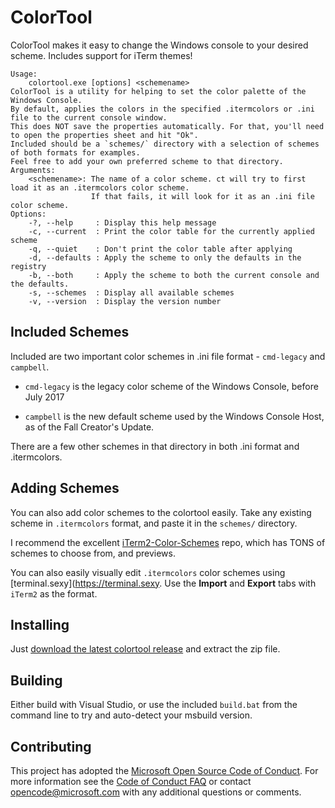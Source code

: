 # ColorTool 

ColorTool makes it easy to change the Windows console to your desired scheme. Includes support for iTerm themes!

```
Usage:
    colortool.exe [options] <schemename>
ColorTool is a utility for helping to set the color palette of the Windows Console.
By default, applies the colors in the specified .itermcolors or .ini file to the current console window.
This does NOT save the properties automatically. For that, you'll need to open the properties sheet and hit "Ok".
Included should be a `schemes/` directory with a selection of schemes of both formats for examples.
Feel free to add your own preferred scheme to that directory.
Arguments:
    <schemename>: The name of a color scheme. ct will try to first load it as an .itermcolors color scheme.
                  If that fails, it will look for it as an .ini file color scheme.
Options:
    -?, --help     : Display this help message
    -c, --current  : Print the color table for the currently applied scheme
    -q, --quiet    : Don't print the color table after applying
    -d, --defaults : Apply the scheme to only the defaults in the registry
    -b, --both     : Apply the scheme to both the current console and the defaults.
    -s, --schemes  : Display all available schemes
    -v, --version  : Display the version number
```

## Included Schemes

  Included are two important color schemes in .ini file format - `cmd-legacy` and `campbell`.

  * `cmd-legacy` is the legacy color scheme of the Windows Console, before July 2017
    
  * `campbell` is the new default scheme used by the Windows Console Host, as of the Fall Creator's Update.

  There are a few other schemes in that directory in both .ini format and .itermcolors. 

## Adding Schemes

  You can also add color schemes to the colortool easily. Take any existing scheme in `.itermcolors` format, and paste it in the `schemes/` directory.

  I recommend the excellent [iTerm2-Color-Schemes](https://github.com/mbadolato/iTerm2-Color-Schemes) repo, which has TONS of schemes to choose from, and previews.
  
  You can also easily visually edit `.itermcolors` color schemes using [terminal.sexy](https://terminal.sexy. Use the **Import** and **Export** tabs with `iTerm2` as the format.

## Installing 

Just [download the latest colortool release](https://github.com/Microsoft/console/releases) and extract the zip file. 

## Building

  Either build with Visual Studio, or use the included `build.bat` from the command line to try and auto-detect your msbuild version.

## Contributing

  This project has adopted the [Microsoft Open Source Code of Conduct](https://opensource.microsoft.com/codeofconduct/). For more information see the [Code of Conduct FAQ](https://opensource.microsoft.com/codeofconduct/faq/) or contact [opencode@microsoft.com](mailto:opencode@microsoft.com) with any additional questions or comments.
